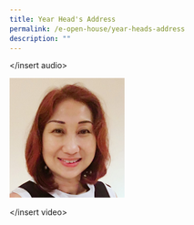 ```yaml
---
title: Year Head's Address
permalink: /e-open-house/year-heads-address
description: ""
---
```

</insert audio>

<img src="/images/YH.jpg" 
     style="width:40%">  
	
</insert video>